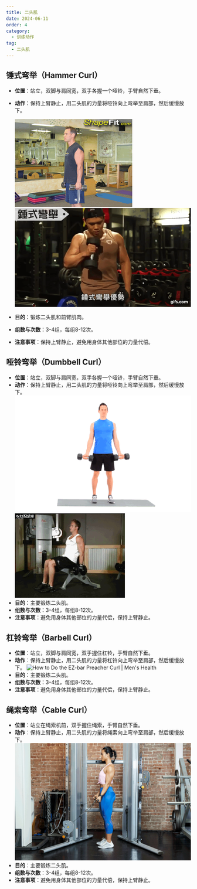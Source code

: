 ```yaml
---
title: 二头肌
date: 2024-06-11
order: 4
category:
  - 训练动作
tag:
  - 二头肌
---
```


## 锤式弯举（Hammer Curl）

- **位置**：站立，双脚与肩同宽，双手各握一个哑铃，手臂自然下垂。
- **动作**：保持上臂静止，用二头肌的力量将哑铃向上弯举至肩部，然后缓慢放下。

  ![7:哑铃锤式弯举_肌肉网](https://raw.githubusercontent.com/GodX-18/picBed/main/09563262P-1.gif)![錘式彎舉animated gif](https://raw.githubusercontent.com/GodX-18/picBed/main/k8GRkr.gif)
- **目的**：锻炼二头肌和前臂肌肉。
- **组数与次数**：3-4组，每组8-12次。
- **注意事项**：保持上臂静止，避免用身体其他部位的力量代偿。

## 哑铃弯举（Dumbbell Curl）

- **位置**：站立，双脚与肩同宽，双手各握一个哑铃，手臂自然下垂。
- **动作**：保持上臂静止，用二头肌的力量将哑铃向上弯举至肩部，然后缓慢放下。
  ![站姿哑铃弯举和锤式弯举哪个能打造麒麟臂_手机搜狐网](https://raw.githubusercontent.com/GodX-18/picBed/main/d86b0f806e3a484b9cb34e3b69ceb361.gif)
  ![哑铃弯举：坐姿哑铃弯举标准动作_健身吧](https://raw.githubusercontent.com/GodX-18/picBed/main/11_160811144011_1.gif)
- **目的**：主要锻炼二头肌。
- **组数与次数**：3-4组，每组8-12次。
- **注意事项**：避免用身体其他部位的力量代偿，保持上臂静止。

## 杠铃弯举（Barbell Curl）

- **位置**：站立，双脚与肩同宽，双手握住杠铃，手臂自然下垂。
- **动作**：保持上臂静止，用二头肌的力量将杠铃向上弯举至肩部，然后缓慢放下。
  ![How to Do the EZ-bar Preacher Curl | Men's Health](https://raw.githubusercontent.com/GodX-18/picBed/main/ezbarcurl-1509457881.gif)
- **目的**：主要锻炼二头肌。
- **组数与次数**：3-4组，每组8-12次。
- **注意事项**：避免用身体其他部位的力量代偿，保持上臂静止。

## 绳索弯举（Cable Curl）

- **位置**：站立在绳索机前，双手握住绳索，手臂自然下垂。
- **动作**：保持上臂静止，用二头肌的力量将绳索向上弯举至肩部，然后缓慢放下。
  ![How to Do Biceps Cable Curls: Techniques & Variations](https://raw.githubusercontent.com/GodX-18/picBed/main/54-3498289-Biceps-Cable-Curl-GIF-204a7e1692d44c78950100362cc5b986.gif)
- **目的**：主要锻炼二头肌。
- **组数与次数**：3-4组，每组8-12次。
- **注意事项**：避免用身体其他部位的力量代偿，保持上臂静止。
